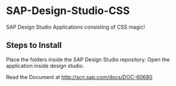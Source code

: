 SAP-Design-Studio-CSS
=====================

SAP Design Studio Applications consisting of CSS magic!

Steps to Install
-----------------

Place the folders inside the SAP Design Studio repository.
Open the application inside design studio.

Read the Document at http://scn.sap.com/docs/DOC-60680

